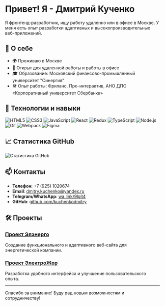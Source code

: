 # Привет! Я - Дмитрий Кученко

Я фронтенд-разработчик, ищу работу удаленно или в офисе в Москве. У меня есть опыт разработки адаптивных и высокопроизводительных веб-приложений. 

## 🚀 О себе

- 🌍 Проживаю в Москве
- 💼 Открыт для удаленной работы и работы в офисе
- 🎓 Образование: Московский финансово-промышленный университет "Синергия"
- 🛠️ Опыт работы: Фриланс, Про-интерактив, АНО ДПО «Корпоративный университет Сбербанка»

## 🔧 Технологии и навыки

![HTML5](https://img.shields.io/badge/-HTML5-E34F26?style=flat-square&logo=html5&logoColor=white)
![CSS3](https://img.shields.io/badge/-CSS3-1572B6?style=flat-square&logo=css3)
![JavaScript](https://img.shields.io/badge/-JavaScript-F7DF1E?style=flat-square&logo=javascript&logoColor=black)
![React](https://img.shields.io/badge/-React-61DAFB?style=flat-square&logo=react)
![Redux](https://img.shields.io/badge/-Redux-764ABC?style=flat-square&logo=redux)
![TypeScript](https://img.shields.io/badge/-TypeScript-007ACC?style=flat-square&logo=typescript)
![Node.js](https://img.shields.io/badge/-Node.js-339933?style=flat-square&logo=node.js)
![Git](https://img.shields.io/badge/-Git-F05032?style=flat-square&logo=git)
![Webpack](https://img.shields.io/badge/-Webpack-8DD6F9?style=flat-square&logo=webpack)
![Figma](https://img.shields.io/badge/-Figma-F24E1E?style=flat-square&logo=figma)

## 📈 Статистика GitHub

![Статистика GitHub](https://github-readme-stats.vercel.app/api?username=kuchenkodmitry&show_icons=true&theme=radical)

## 📫 Контакты

- **Телефон**: +7 (925) 1020674
- **Email**: [dmitry.kuchenko@yandex.ru](mailto:dmitry.kuchenko@yandex.ru)
- **Telegram/WhatsApp**: [wa.link/9lgit4](https://wa.link/9lgit4)
- **GitHub**: [github.com/kuchenkodmitry](https://github.com/kuchenkodmitry)

## 🛠️ Проекты

### [Проект Элэнерго](https://el-energo.ru/)
Создание функционального и адаптивного веб-сайта для энергетической компании.

### [Проект ЭлектроЖор](https://electrojor.ru/)
Разработка удобного интерфейса и улучшение пользовательского опыта.

---

Спасибо за внимание! Буду рад новым возможностям и сотрудничеству!
